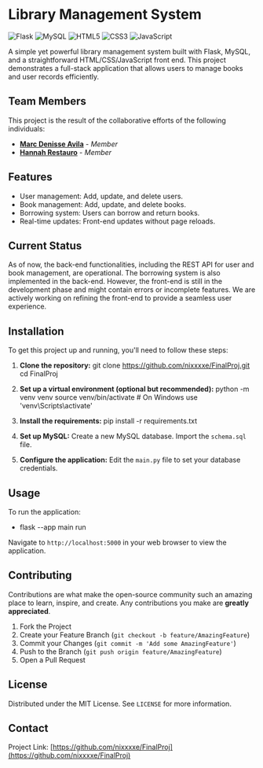 # Library Management System

![Flask](https://img.shields.io/badge/Flask-000000?style=flat-square&logo=flask&logoColor=white)
![MySQL](https://img.shields.io/badge/MySQL-00000F?style=flat-square&logo=mysql&logoColor=white)
![HTML5](https://img.shields.io/badge/HTML5-E34F26?style=flat-square&logo=html5&logoColor=white)
![CSS3](https://img.shields.io/badge/CSS3-1572B6?style=flat-square&logo=css3&logoColor=white)
![JavaScript](https://img.shields.io/badge/JavaScript-F7DF1E?style=flat-square&logo=javascript&logoColor=black)

A simple yet powerful library management system built with Flask, MySQL, and a straightforward HTML/CSS/JavaScript front end. This project demonstrates a full-stack application that allows users to manage books and user records efficiently.

## Team Members

This project is the result of the collaborative efforts of the following individuals:

- **[Marc Denisse Avila](https://github.com/nixxxxe)** - _Member_
- **[Hannah Restauro](https://github.com/hanako0311)** - _Member_


## Features

- User management: Add, update, and delete users.
- Book management: Add, update, and delete books.
- Borrowing system: Users can borrow and return books. 
- Real-time updates: Front-end updates without page reloads.

## Current Status

As of now, the back-end functionalities, including the REST API for user and book management, are operational. The borrowing system is also implemented in the back-end. However, the front-end is still in the development phase and might contain errors or incomplete features. We are actively working on refining the front-end to provide a seamless user experience.

## Installation

To get this project up and running, you'll need to follow these steps:

1. **Clone the repository:**
git clone https://github.com/nixxxxe/FinalProj.git
cd FinalProj

2. **Set up a virtual environment (optional but recommended):**
python -m venv venv
source venv/bin/activate #
On Windows use 'venv\Scripts\activate'

3. **Install the requirements:**
pip install -r requirements.txt

4. **Set up MySQL:**
Create a new MySQL database.
Import the `schema.sql` file.
5. **Configure the application:**
Edit the `main.py` file to set your database credentials.

## Usage

To run the application:
- flask --app main run
  
Navigate to `http://localhost:5000` in your web browser to view the application.

## Contributing

Contributions are what make the open-source community such an amazing place to learn, inspire, and create. Any contributions you make are **greatly appreciated**.

1. Fork the Project
2. Create your Feature Branch (`git checkout -b feature/AmazingFeature`)
3. Commit your Changes (`git commit -m 'Add some AmazingFeature'`)
4. Push to the Branch (`git push origin feature/AmazingFeature`)
5. Open a Pull Request

## License

Distributed under the MIT License. See `LICENSE` for more information.

## Contact
Project Link: [https://github.com/nixxxxe/FinalProj](https://github.com/nixxxxe/FinalProj)
